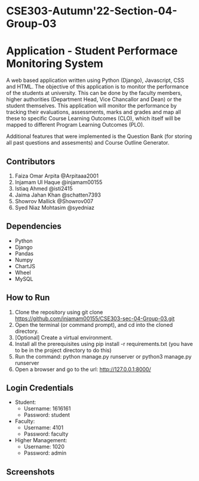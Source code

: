 # CSE303-Autumn'22-Section-04-Group-03

# Application - Student Performace Monitoring System
A web based application written using Python (Django), Javascript, CSS and HTML. The objective of this application is to monitor the performance of the students at university. This can be done by the faculty members, higher authorities (Department Head, Vice Chancallor and Dean) or the student themselves. This application will monitor the performance by tracking their evaluations, assessments, marks and grades and map all these to specific Course Learning Outcomes (CLO), which itself will be mapped to different Program Learning Outcomes (PLO).

Additional features that were implemented is the Question Bank (for storing all past questions and assesments) and Course Outline Generator.

## Contributors

1.	Faiza Omar Arpita @Arpitaaa2001
2.	Injamam Ul Haque @injamam00155
3.	Istiaq Ahmed  @isti2415
4.	Jaima Jahan Khan @schatten7393
5.	Showrov Mallick @Showrov007
6.	Syed Niaz Mohtasim @syedniaz

## Dependencies
* Python
* Django
* Pandas
* Numpy
* ChartJS
* Wheel
* MySQL

## How to Run
1.	Clone the repository using git clone https://github.com/injamam00155/CSE303-sec-04-Group-03.git
2.	Open the terminal (or command prompt), and cd into the cloned directory.
3.	[Optional] Create a virtual environment.
4.	Install all the prerequisites using pip install -r requirements.txt (you have to be in the project directory to do this)
5.	Run the command: python manage.py runserver or python3 manage.py runserver
6.	Open a browser and go to the url: http://127.0.0.1:8000/

## Login Credentials
* Student:
    - Username: 1616161
    - Password: student
* Faculty:
    - Username: 4101
    - Password: faculty
* Higher Management:
    - Username: 1020
    - Password: admin

## Screenshots



